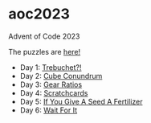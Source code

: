 # aoc2023
Advent of Code 2023

The puzzles are [here!](https://adventofcode.com/2023)

* Day 1: [Trebuchet?!](https://github.com/jimflood/aoc2023/blob/main/src/Day1.hs)
* Day 2: [Cube Conundrum](https://github.com/jimflood/aoc2023/blob/main/src/Day2.hs)
* Day 3: [Gear Ratios](https://github.com/jimflood/aoc2023/blob/main/src/Day3.hs)
* Day 4: [Scratchcards](https://github.com/jimflood/aoc2023/blob/main/src/Day4.hs)
* Day 5: [If You Give A Seed A Fertilizer](https://github.com/jimflood/aoc2023/blob/main/src/Day5.hs)
* Day 6: [Wait For It](https://github.com/jimflood/aoc2023/blob/main/src/Day6.hs)
